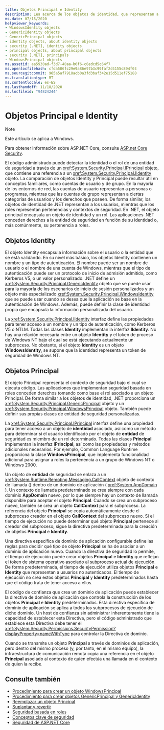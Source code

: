 ```yaml
---
title: Objetos Principal e Identity
description: Lea acerca de los objetos de identidad, que representan a los usuarios de .NET. También puede leer sobre los objetos de entidad de seguridad, que encapsulan un objeto de identidad & un rol.
ms.date: 07/15/2020
helpviewer_keywords:
- WindowsIdentity objects
- GenericIdentity objects
- GenericPrincipal objects
- identity objects, about identity objects
- security [.NET], identity objects
- principal objects, about principal objects
- security [.NET], principals
- WindowsPrincipal objects
ms.assetid: aa5930ad-f3d7-40aa-b6f6-c6edcd5c64f7
ms.openlocfilehash: cfda506fc29e9a86e97b3c99faf2d4155c894f03
ms.sourcegitcommit: 965a5af7918acb0a3fd3baf342e15d511ef75188
ms.translationtype: MT
ms.contentlocale: es-ES
ms.lasthandoff: 11/18/2020
ms.locfileid: "94824244"
---
```

# <a name="principal-and-identity-objects"></a>Objetos Principal e Identity

> [!NOTE]
> Este artículo se aplica a Windows.
>
> Para obtener información sobre ASP.NET Core, consulte [ASP.net Core Security](/aspnet/core/security/).

El código administrado puede detectar la identidad o el rol de una entidad de seguridad a través de un <xref:System.Security.Principal.IPrincipal> objeto, que contiene una referencia a un <xref:System.Security.Principal.IIdentity> objeto. La comparación de objetos Identity y Principal puede resultar útil en conceptos familiares, como cuentas de usuario y de grupo. En la mayoría de los entornos de red, las cuentas de usuario representan a personas o programas, mientras que las cuentas de grupo representan a ciertas categorías de usuarios y los derechos que poseen. De forma similar, los objetos de identidad de .NET representan a los usuarios, mientras que los roles representan pertenencias y contextos de seguridad. En .NET, el objeto principal encapsula un objeto de identidad y un rol. Las aplicaciones .NET conceden derechos a la entidad de seguridad en función de su identidad o, más comúnmente, su pertenencia a roles.  
  
## <a name="identity-objects"></a>Objetos Identity

El objeto Identity encapsula información sobre el usuario o la entidad que se está validando. En su nivel más básico, los objetos Identity contienen un nombre y un tipo de autenticación. El nombre puede ser un nombre de usuario o el nombre de una cuenta de Windows, mientras que el tipo de autenticación puede ser un protocolo de inicio de admisión admitido, como Kerberos V5, o un valor personalizado. .NET define un <xref:System.Security.Principal.GenericIdentity> objeto que se puede usar para la mayoría de los escenarios de inicio de sesión personalizados y un objeto más especializado <xref:System.Security.Principal.WindowsIdentity> que se puede usar cuando se desea que la aplicación se base en la autenticación de Windows. Además, puede definir la clase de identidad propia que encapsula la información personalizada del usuario.  
  
La <xref:System.Security.Principal.IIdentity> interfaz define las propiedades para tener acceso a un nombre y un tipo de autenticación, como Kerberos V5 o NTLM. Todas las clases **Identity** implementan la interfaz **IIdentity**. No hay una relación necesaria entre un objeto **Identity** y el token de proceso de Windows NT bajo el cual se está ejecutando actualmente un subproceso. No obstante, si el objeto **Identity** es un objeto **WindowsIdentity**, se supone que la identidad representa un token de seguridad de Windows NT.  
  
## <a name="principal-objects"></a>Objetos Principal

El objeto Principal representa el contexto de seguridad bajo el cual se ejecuta código. Las aplicaciones que implementan seguridad basada en roles conceden derechos tomando como base el rol asociado a un objeto Principal. De forma similar a los objetos de identidad, .NET proporciona un <xref:System.Security.Principal.GenericPrincipal> objeto y un <xref:System.Security.Principal.WindowsPrincipal> objeto. También puede definir sus propias clases de entidad de seguridad personalizadas.  
  
La <xref:System.Security.Principal.IPrincipal> interfaz define una propiedad para tener acceso a un objeto de **identidad** asociado, así como un método para determinar si el usuario identificado por el objeto de **entidad** de seguridad es miembro de un rol determinado. Todas las clases **Principal** implementan la interfaz **IPrincipal**, así como las propiedades y métodos adicionales necesarios. Por ejemplo, Common Language Runtime proporciona la clase **WindowsPrincipal**, que implementa funcionalidad adicional para asignar a roles la pertenencia a un grupo de Windows NT o Windows 2000.  
  
Un objeto de **entidad** de seguridad se enlaza a un <xref:System.Runtime.Remoting.Messaging.CallContext> objeto de contexto de llamada () dentro de un dominio de aplicación ( <xref:System.AppDomain> ). Un contexto de llamada predeterminado se crea siempre con cada dominio **AppDomain** nuevo, por lo que siempre hay un contexto de llamada disponible para aceptar el objeto **Principal**. Cuando se crea un subproceso nuevo, también se crea un objeto **CallContext** para el subproceso. La referencia del objeto **Principal** se copia automáticamente desde el subproceso creador en el objeto **CallContext** del subproceso nuevo. Si el tiempo de ejecución no puede determinar qué objeto **Principal** pertenece al creador del subproceso, sigue la directiva predeterminada para la creación de objetos **Principal** e **Identity**.  
  
Una directiva específica de dominio de aplicación configurable define las reglas para decidir qué tipo de objeto **Principal** se ha de asociar a un dominio de aplicación nuevo. Cuando la directiva de seguridad lo permite, el tiempo de ejecución puede crear objetos **Principal** e **Identity** que reflejan el token de sistema operativo asociado al subproceso actual de ejecución. De forma predeterminada, el tiempo de ejecución utiliza objetos **Principal** e **Identity** que representan a usuarios no autenticados. El tiempo de ejecución no crea estos objetos **Principal** y **Identity** predeterminados hasta que el código trata de tener acceso a ellos.  
  
El código de confianza que crea un dominio de aplicación puede establecer la directiva de dominio de aplicación que controla la construcción de los objetos **Principal** e **Identity** predeterminados. Esta directiva específica de dominio de aplicación se aplica a todos los subprocesos de ejecución de dicho dominio. Un host de confianza sin administrar inherentemente tiene la capacidad de establecer esta Directiva, pero el código administrado que establece esta Directiva debe tener el <xref:System.Security.Permissions.SecurityPermission?displayProperty=nameWithType> para controlar la Directiva de dominio.  
  
Cuando se transmite un objeto **Principal** a través de dominios de aplicación, pero dentro del mismo proceso (y, por tanto, en el mismo equipo), la infraestructura de comunicación remota copia una referencia en el objeto **Principal** asociado al contexto de quien efectúa una llamada en el contexto de quien la recibe.  
  
## <a name="see-also"></a>Consulte también

- [Procedimiento para crear un objeto WindowsPrincipal](how-to-create-a-windowsprincipal-object.md)
- [Procedimiento para crear objetos GenericPrincipal y GenericIdentity](how-to-create-genericprincipal-and-genericidentity-objects.md)
- [Reemplazar un objeto Principal](replacing-a-principal-object.md)
- [Suplantar y revertir](impersonating-and-reverting.md)
- [Seguridad basada en roles](role-based-security.md)
- [Conceptos clave de seguridad](key-security-concepts.md)
- [Seguridad de ASP.NET Core](/aspnet/core/security/)

